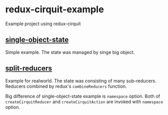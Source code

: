 # redux-cirquit-example

Example project using redux-cirquit

## [single-object-state](/single-object-state)

Simple example.
The state was managed by singe big object.

## [split-reducers](/split-reducers)

Example for realworld.
The state was consisting of many sub-reducers.
Reducers combined by redux's `combineReducers` function.

Big difference of single-object-state example is `namespace` option.
Both of `createCirquitReducer` and `createCirquitAction` are invoked with `namespace` option.
